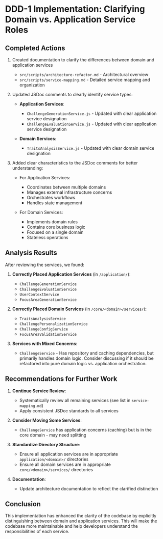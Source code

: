 # DDD-1 Implementation: Clarifying Domain vs. Application Service Roles

## Completed Actions

1. Created documentation to clarify the differences between domain and application services
   - `src/scripts/architecture-refactor.md` - Architectural overview
   - `src/scripts/service-mapping.md` - Detailed service mapping and organization

2. Updated JSDoc comments to clearly identify service types:
   - **Application Services**:
     - `ChallengeGenerationService.js` - Updated with clear application service designation
     - `ChallengeEvaluationService.js` - Updated with clear application service designation

   - **Domain Services**:  
     - `TraitsAnalysisService.js` - Updated with clear domain service designation

3. Added clear characteristics to the JSDoc comments for better understanding:
   - For Application Services:
     - Coordinates between multiple domains
     - Manages external infrastructure concerns
     - Orchestrates workflows 
     - Handles state management

   - For Domain Services:
     - Implements domain rules
     - Contains core business logic
     - Focused on a single domain
     - Stateless operations

## Analysis Results

After reviewing the services, we found:

1. **Correctly Placed Application Services** (in `/application/`):
   - `ChallengeGenerationService`
   - `ChallengeEvaluationService`
   - `UserContextService`
   - `FocusAreaGenerationService`

2. **Correctly Placed Domain Services** (in `/core/<domain>/services/`):
   - `TraitsAnalysisService`
   - `ChallengePersonalizationService`
   - `ChallengeConfigService`
   - `FocusAreaValidationService`

3. **Services with Mixed Concerns**:
   - `ChallengeService` - Has repository and caching dependencies, but primarily handles domain logic. Consider discussing if it should be refactored into pure domain logic vs. application orchestration.

## Recommendations for Further Work

1. **Continue Service Review**:
   - Systematically review all remaining services (see list in `service-mapping.md`)
   - Apply consistent JSDoc standards to all services

2. **Consider Moving Some Services**:
   - `ChallengeService` has application concerns (caching) but is in the core domain - may need splitting

3. **Standardize Directory Structure**:
   - Ensure all application services are in appropriate `application/<domain>/` directories
   - Ensure all domain services are in appropriate `core/<domain>/services/` directories

4. **Documentation**:
   - Update architecture documentation to reflect the clarified distinction

## Conclusion

This implementation has enhanced the clarity of the codebase by explicitly distinguishing between domain and application services. This will make the codebase more maintainable and help developers understand the responsibilities of each service. 
